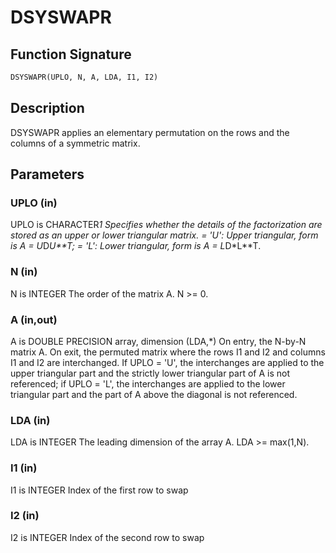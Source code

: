 # DSYSWAPR

## Function Signature

```fortran
DSYSWAPR(UPLO, N, A, LDA, I1, I2)
```

## Description


 DSYSWAPR applies an elementary permutation on the rows and the columns of
 a symmetric matrix.

## Parameters

### UPLO (in)

UPLO is CHARACTER*1 Specifies whether the details of the factorization are stored as an upper or lower triangular matrix. = 'U': Upper triangular, form is A = U*D*U**T; = 'L': Lower triangular, form is A = L*D*L**T.

### N (in)

N is INTEGER The order of the matrix A. N >= 0.

### A (in,out)

A is DOUBLE PRECISION array, dimension (LDA,*) On entry, the N-by-N matrix A. On exit, the permuted matrix where the rows I1 and I2 and columns I1 and I2 are interchanged. If UPLO = 'U', the interchanges are applied to the upper triangular part and the strictly lower triangular part of A is not referenced; if UPLO = 'L', the interchanges are applied to the lower triangular part and the part of A above the diagonal is not referenced.

### LDA (in)

LDA is INTEGER The leading dimension of the array A. LDA >= max(1,N).

### I1 (in)

I1 is INTEGER Index of the first row to swap

### I2 (in)

I2 is INTEGER Index of the second row to swap

